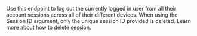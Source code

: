 Use this endpoint to log out the currently logged in user from all their account sessions across all of their different devices. When using the Session ID argument, only the unique session ID provided is deleted.
Learn more about how to [delete session](/docs/client/account#accountDeleteSession).